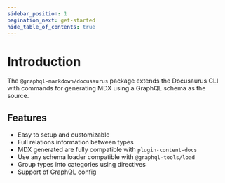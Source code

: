 ```yaml
---
sidebar_position: 1
pagination_next: get-started
hide_table_of_contents: true
---
```


# Introduction

The `@graphql-markdown/docusaurus` package extends the Docusaurus CLI with commands for generating MDX using a GraphQL schema as the source.

## Features

- Easy to setup and customizable
- Full relations information between types
- MDX generated are fully compatible with `plugin-content-docs`
- Use any schema loader compatible with `@graphql-tools/load`
- Group types into categories using directives
- Support of GraphQL config

